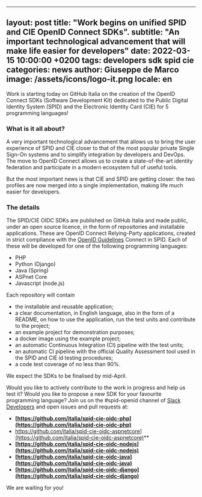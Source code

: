 ---
layout: post
title: "Work begins on unified SPID and CIE OpenID Connect SDKs".
subtitle: "An important technological advancement that will make life easier for developers"
date: 2022-03-15 10:00:00 +0200
tags: developers sdk spid cie
categories: news
author: Giuseppe de Marco
image: /assets/icons/logo-it.png
locale: en
-

Work is starting today on GitHub Italia on the creation of the OpenID Connect SDKs (Software Development Kit) dedicated to the Public Digital Identity System (SPID) and the Electronic Identity Card (CIE) for 5 programming languages!

### What is it all about? 

A very important technological advancement that allows us to bring the user experience of SPID and CIE closer to that of the most popular private Single Sign-On systems and to simplify integration by developers and DevOps. The move to OpenID Connect allows us to create a state-of-the-art identity federation and participate in a modern ecosystem full of useful tools.

But the most important news is that CIE and SPID are getting closer: the two profiles are now merged into a single implementation, making life much easier for developers.

### The details

The SPID/CIE OIDC SDKs are published on GitHub Italia and made public, under an open source licence, in the form of repositories and installable applications. These are OpenID Connect Relying-Party applications, created in strict compliance with the [OpenID Guidelines](https://www.agid.gov.it/sites/default/files/repository_files/linee_guida_openid_connect_in_spid.pdf) Connect in SPID. Each of these will be developed for one of the following programming languages:

- PHP
- Python (Django)
- Java (Spring)
- ASPnet Core
- Javascript (node.js)

Each repository will contain

- the installable and reusable application;
- a clear documentation, in English language, also in the form of a README, on how to use the application, run the test units and contribute to the project;
- an example project for demonstration purposes;
- a docker image using the example project;
- an automatic Continuous Integration (CI) pipeline with the test units;
- an automatic CI pipeline with the official Quality Assessment tool used in the SPID and CIE id testing procedures;
- a code test coverage of no less than 90%.

We expect the SDKs to be finalised by mid-April.

Would you like to actively contribute to the work in progress and help us test it? Would you like to propose a new SDK for your favourite programming language? Join us on the #spid-openid channel of [Slack Developers](https://slack.developers.italia.it/) and open issues and pull requests at:

- **[https://github.com/italia/spid-cie-oidc-php](https://github.com/italia/spid-cie-oidc-php)**
- https://github.com/italia/spid-cie-oidc-aspnetcore](https://github.com/italia/spid-cie-oidc-aspnetcore)**
- **[https://github.com/italia/spid-cie-oidc-nodejs](https://github.com/italia/spid-cie-oidc-nodejs)**
- **[https://github.com/italia/spid-cie-oidc-java](https://github.com/italia/spid-cie-oidc-java)**
- **[https://github.com/italia/spid-cie-oidc-django](https://github.com/italia/spid-cie-oidc-django)**


We are waiting for you!

